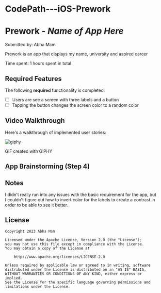 # CodePath---iOS-Prework
# Prework - *Name of App Here*

Submitted by: Abha Mam

Prework is an app that displays my name, university and aspired career 

Time spent: 1 hours spent in total

## Required Features

The following **required** functionality is completed:

- [ ] Users are see a screen with three labels and a button
- [ ] Tapping the button changes the screen color to a random color
 
## Video Walkthrough

Here's a walkthrough of implemented user stories:

![giphy](https://github.com/xxangelmamxx/CodePath---iOS-Prework/assets/87739484/74e2d730-659f-4563-bd45-0ec6f67d5f1b)

GIF created with GIPHY

## App Brainstorming (Step 4)

## Notes

I didn't really run into any issues with the basic requirement for the app, but I couldn't figure out how to invert color for the labels to create a contrast in order to be able to see it better.

## License

    Copyright 2023 Abha Mam

    Licensed under the Apache License, Version 2.0 (the "License");
    you may not use this file except in compliance with the License.
    You may obtain a copy of the License at

        http://www.apache.org/licenses/LICENSE-2.0

    Unless required by applicable law or agreed to in writing, software
    distributed under the License is distributed on an "AS IS" BASIS,
    WITHOUT WARRANTIES OR CONDITIONS OF ANY KIND, either express or implied.
    See the License for the specific language governing permissions and
    limitations under the License.
